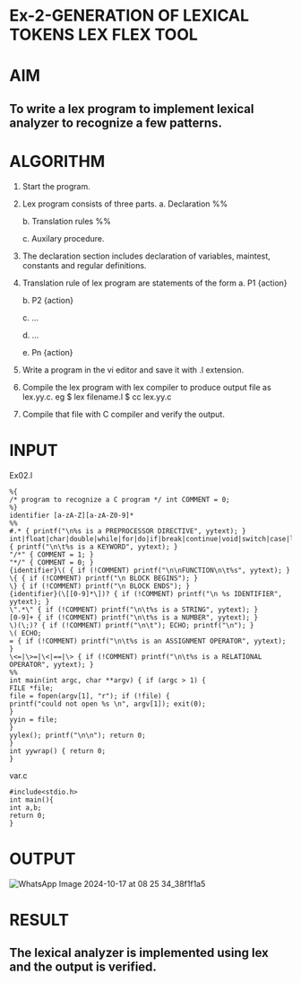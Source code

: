 # Ex-2-GENERATION OF LEXICAL TOKENS LEX FLEX TOOL
# AIM
## To write a lex program to implement lexical analyzer to recognize a few patterns.
# ALGORITHM

1.	Start the program.

2.	Lex program consists of three parts.
     a.	Declaration %%

     b.	Translation rules %%

     c.	Auxilary procedure.

3.	The declaration section includes declaration of variables, maintest, constants and regular definitions.
4.	Translation rule of lex program are statements of the form
    a.	P1 {action}

    b.	P2 {action}

    c.	…

    d.	…

    e.	Pn {action}

5.	Write a program in the vi editor and save it with .l extension.

6.	Compile the lex program with lex compiler to produce output file as lex.yy.c. eg $ lex filename.l $ cc lex.yy.c
7.	Compile that file with C compiler and verify the output.

# INPUT
Ex02.l
```
%{
/* program to recognize a C program */ int COMMENT = 0;
%}
identifier [a-zA-Z][a-zA-Z0-9]*
%%
#.* { printf("\n%s is a PREPROCESSOR DIRECTIVE", yytext); } 
int|float|char|double|while|for|do|if|break|continue|void|switch|case|long|struct|const|typedef|return|else|goto { printf("\n\t%s is a KEYWORD", yytext); }
"/*" { COMMENT = 1; }
"*/" { COMMENT = 0; }
{identifier}\( { if (!COMMENT) printf("\n\nFUNCTION\n\t%s", yytext); }
\{ { if (!COMMENT) printf("\n BLOCK BEGINS"); }
\} { if (!COMMENT) printf("\n BLOCK ENDS"); }
{identifier}(\[[0-9]*\])? { if (!COMMENT) printf("\n %s IDENTIFIER", yytext); }
\".*\" { if (!COMMENT) printf("\n\t%s is a STRING", yytext); }
[0-9]+ { if (!COMMENT) printf("\n\t%s is a NUMBER", yytext); }
\)(\;)? { if (!COMMENT) printf("\n\t"); ECHO; printf("\n"); }
\( ECHO;
= { if (!COMMENT) printf("\n\t%s is an ASSIGNMENT OPERATOR", yytext); }
\<=|\>=|\<|==|\> { if (!COMMENT) printf("\n\t%s is a RELATIONAL OPERATOR", yytext); }
%%
int main(int argc, char **argv) { if (argc > 1) {
FILE *file;
file = fopen(argv[1], "r"); if (!file) {
printf("could not open %s \n", argv[1]); exit(0);
}
yyin = file;
}
yylex(); printf("\n\n"); return 0;
}
int yywrap() { return 0;
}
```
var.c
```
#include<stdio.h> 
int main(){
int a,b; 
return 0;
}
```
# OUTPUT
![WhatsApp Image 2024-10-17 at 08 25 34_38f1f1a5](https://github.com/user-attachments/assets/9447fabf-60f9-44ec-85e8-2e6162df4fba)
# RESULT
## The lexical analyzer is implemented using lex and the output is verified.
